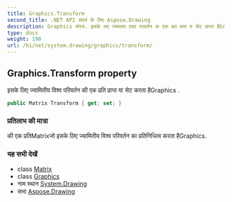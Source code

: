 ```yaml
---
title: Graphics.Transform
second_title: .NET API संदर्भ के लिए Aspose.Drawing
description: Graphics संपत्त. इसके लए ज्यमतय वश्व परवर्तन क एक प्रत प्रप्त य सेट करत हैGraphics .
type: docs
weight: 190
url: /hi/net/system.drawing/graphics/transform/
---
```

## Graphics.Transform property

इसके लिए ज्यामितीय विश्व परिवर्तन की एक प्रति प्राप्त या सेट करता हैGraphics .

```csharp
public Matrix Transform { get; set; }
```

### प्रतिलाभ की मात्रा

की एक प्रतिMatrixजो इसके लिए ज्यामितीय विश्व परिवर्तन का प्रतिनिधित्व करता हैGraphics.

### यह सभी देखें

* class [Matrix](../../../system.drawing.drawing2d/matrix/)
* class [Graphics](../)
* नाम स्थान [System.Drawing](../../graphics/)
* सभा [Aspose.Drawing](../../../)


